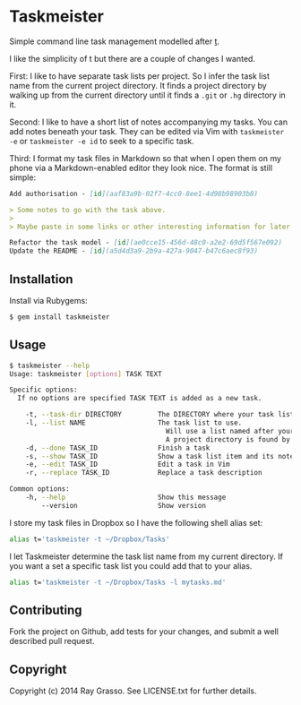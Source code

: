 # Taskmeister

Simple command line task management modelled after [t](http://stevelosh.com/projects/t/).

I like the simplicity of t but there are a couple of changes I wanted.

First: I like to have separate task lists per project. So I infer the task list
name from the current project directory. It finds a project directory by walking
up from the current directory until it finds a `.git` or `.hg` directory in it.

Second: I like to have a short list of notes accompanying my tasks. You can add
notes beneath your task. They can be edited via Vim with `taskmeister -e` or
`taskmeister -e id` to seek to a specific task.

Third: I format my task files in Markdown so that when I open them on my phone
via a Markdown-enabled editor they look nice. The format is still simple:

```markdown
Add authorisation - [id](aaf83a9b-02f7-4cc0-8ee1-4d98b98903b8)

> Some notes to go with the task above.
>
> Maybe paste in some links or other interesting information for later.

Refactor the task model - [id](ae0cce15-456d-48c0-a2e2-69d5f567e092)
Update the README - [id](a5d4d3a9-2b9a-427a-9047-b47c6aec8f93)
```

## Installation

Install via Rubygems:

```sh
$ gem install taskmeister
```

## Usage

```sh
$ taskmeister --help
Usage: taskmeister [options] TASK TEXT

Specific options:
  If no options are specified TASK TEXT is added as a new task.

    -t, --task-dir DIRECTORY         The DIRECTORY where your task lists are stored. (Defaults to pwd)
    -l, --list NAME                  The task list to use.
                                       Will use a list named after your current project directory if not supplied.
                                       A project directory is found by walking up from the current directory and stopping if a .git or .hg directory is found.
    -d, --done TASK_ID               Finish a task
    -s, --show TASK_ID               Show a task list item and its notes
    -e, --edit TASK_ID               Edit a task in Vim
    -r, --replace TASK_ID            Replace a task description

Common options:
    -h, --help                       Show this message
        --version                    Show version
```

I store my task files in Dropbox so I have the following shell alias set:

```sh
alias t='taskmeister -t ~/Dropbox/Tasks'
```

I let Taskmeister determine the task list name from my current directory. If
you want a set a specific task list you could add that to your alias.

```sh
alias t='taskmeister -t ~/Dropbox/Tasks -l mytasks.md'
```

## Contributing

Fork the project on Github, add tests for your changes, and submit a well described pull request.

## Copyright

Copyright (c) 2014 Ray Grasso. See LICENSE.txt for further details.
